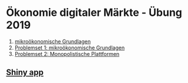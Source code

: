 # Ökonomie digitaler Märkte - Übung 2019

1. [mikroökonomische Grundlagen](Übung1_Grundlagen_Mikro.pdf) 
2. [Problemset 1: mikroökonomische Grundlagen](Problemset_1_loesung.pdf) 
3. [Problemset 2: Monopolistische Plattformen](Problemset_2_loesung.pdf) 

## [Shiny app](https://localize.shinyapps.io/vl5_app/)